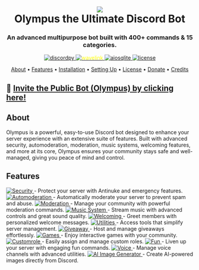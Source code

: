 <h1 align="center">
 <br>
  <a href="https://github.com/sonujana26"><img src="https://cdn.discordapp.com/avatars/1144179659735572640/a_8d3bbc050480bc9157fe71c9334d8213.png?size=128"></a>
  <br>
  Olympus the Ultimate Discord Bot
  <br>
</h1>

<h3 align=center>An advanced multipurpose bot built with 400+ commands & 15 categories.</h3>

<div align=center>

  <a href="https://github.com/Rapptz/discord.py">
    <img src="https://img.shields.io/badge/discord.py-v2.4.0-blue.svg?&style=for-the-badge&logo=python" alt="discordpy">
  </a>
  
  <a href="https://github.com/EvieePy/Wavelink">
    <img src="https://img.shields.io/badge/Wavelink-v3.4.1-blue.svg?&style=for-the-badge&logo=data:image/png;base64,iVBORw0KGgoAAAANSUhEUgAAAAUAAAAFCAYAAACNbyblAAAAHElEQVQI12P4//8/w38GIAXDIBKE0DHxgljNBAAO9TXL0Y4OHwAAAABJRU5ErkJggg==" alt="wavelink" style="color:yellow;">
  </a>

  <a href="https://github.com/omnilib/aiosqlite">
    <img src="https://img.shields.io/badge/aiosqlite-%23003B57.svg?&style=for-the-badge&logo=sqlite&logoColor=white" alt="aiosqlite">
  </a>

  <a href="https://github.com/peterhanania/Pogy/blob/main/LICENSE">
    <img src="https://img.shields.io/badge/license-Apache%202-blue?&style=for-the-badge" alt="license">
  </a>

</div>

<p align="center">
  <a href="#about">About</a>
  •
  <a href="#features">Features</a>
  •
  <a href="#installation">Installation</a>
  •
  <a href="#setting-up">Setting Up</a>
  •
  <a href="#license">License</a>
  •
  <a href="#donate">Donate</a>
  •
  <a href="#credits">Credits</a>
</p>

## 🔗 [Invite the Public Bot (Olympus) by clicking here!](https://discord.com/oauth2/authorize?client_id=1144179659735572640&permissions=2113268958&scope=bot)

## About

Olympus is a powerful, easy-to-use Discord bot designed to enhance your server experience with an extensive suite of features. Built with advanced security, automoderation, moderation, music systems, welcoming features, and more at its core, Olympus ensures your community stays safe and well-managed, giving you peace of mind and control.

## Features

<div align="left">

  <a href="#">
    <img src="https://img.shields.io/badge/Security-Antinuke%20%26%20Emergency-red?style=for-the-badge" alt="Security">
  </a>  
  - Protect your server with Antinuke and emergency features.

  <a href="#">
    <img src="https://img.shields.io/badge/Automoderation-Advanced%20Filtering-red?style=for-the-badge" alt="Automoderation">
  </a>  
  - Automatically moderate your server to prevent spam and abuse.

  <a href="#">
    <img src="https://img.shields.io/badge/Moderation-Essential%20Tools-red?style=for-the-badge" alt="Moderation">
  </a>  
  - Manage your community with powerful moderation commands.

  <a href="#">
    <img src="https://img.shields.io/badge/Music%20System-High%20Quality-red?style=for-the-badge" alt="Music System">
  </a>  
  - Stream music with advanced controls and great sound quality.

  <a href="#">
    <img src="https://img.shields.io/badge/Welcoming-Customizable%20Messages-red?style=for-the-badge" alt="Welcoming">
  </a>  
  - Greet members with personalized welcome messages.

  <a href="#">
    <img src="https://img.shields.io/badge/Utilities-Efficient%20Tools-red?style=for-the-badge" alt="Utilities">
  </a>  
  - Access tools that simplify server management.

  <a href="#">
    <img src="https://img.shields.io/badge/Giveaway-Easy%20Management-red?style=for-the-badge" alt="Giveaway">
  </a>  
  - Host and manage giveaways effortlessly.

  <a href="#">
    <img src="https://img.shields.io/badge/Games-Fun%20%26%20Interactive-red?style=for-the-badge" alt="Games">
  </a>  
  - Enjoy interactive games with your community.

  <a href="#">
    <img src="https://img.shields.io/badge/Customrole-Role%20Management-red?style=for-the-badge" alt="Customrole">
  </a>  
  - Easily assign and manage custom roles.

  <a href="#">
    <img src="https://img.shields.io/badge/Fun-Entertainment%20Commands-red?style=for-the-badge" alt="Fun">
  </a>  
  - Liven up your server with engaging fun commands.

  <a href="#">
    <img src="https://img.shields.io/badge/Voice-Channel%20Control-red?style=for-the-badge" alt="Voice">
  </a>  
  - Manage voice channels with advanced utilities.

  <a href="#">
    <img src="https://img.shields.io/badge/AI%20Image%20Generator-Stunning%20Visuals-red?style=for-the-badge" alt="AI Image Generator">
  </a>  
  - Create AI-powered images directly from Discord.

</div>
